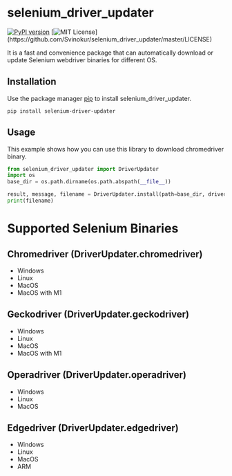 # selenium_driver_updater

[![PyPI version](https://badge.fury.io/py/selenium-driver-updater.svg)](https://badge.fury.io/py/selenium-driver-updater)
[![MIT License](https://img.shields.io/apm/l/atomic-design-ui.svg?)](https://github.com/Svinokur/selenium_driver_updater/master/LICENSE)

It is a fast and convenience package that can automatically download or update Selenium webdriver binaries for different OS.

## Installation

Use the package manager [pip](https://pip.pypa.io/en/stable/) to install selenium_driver_updater.

```
pip install selenium-driver-updater
```

## Usage
This example shows how you can use this library to download chromedriver binary.
```python
from selenium_driver_updater import DriverUpdater
import os
base_dir = os.path.dirname(os.path.abspath(__file__))

result, message, filename = DriverUpdater.install(path=base_dir, driver_name=DriverUpdater.chromedriver, upgrade=True)
print(filename)

```

# Supported Selenium Binaries

## Chromedriver (DriverUpdater.chromedriver)

- Windows
- Linux
- MacOS
- MacOS with M1

## Geckodriver (DriverUpdater.geckodriver)

- Windows
- Linux
- MacOS
- MacOS with M1

## Operadriver (DriverUpdater.operadriver)

- Windows
- Linux
- MacOS

## Edgedriver (DriverUpdater.edgedriver)

- Windows
- Linux
- MacOS
- ARM